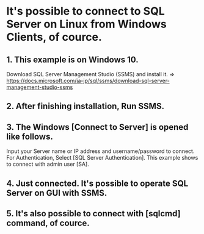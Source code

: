 # It's possible to connect to SQL Server on Linux from Windows Clients, of cource.
## 1.	This example is on Windows 10.
Download SQL Server Management Studio (SSMS) and install it.
⇒ https://docs.microsoft.com/ja-jp/sql/ssms/download-sql-server-management-studio-ssms
## 2.	After finishing installation, Run SSMS.

## 3.	The Windows [Connect to Server] is opened like follows.
Input your Server name or IP address and username/password to connect. For Authentication, Select [SQL Server Authentication]. This example shows to connect with admin user [SA].

## 4.	Just connected. It's possible to operate SQL Server on GUI with SSMS.


## 5.	It's also possible to connect with [sqlcmd] command, of cource.
